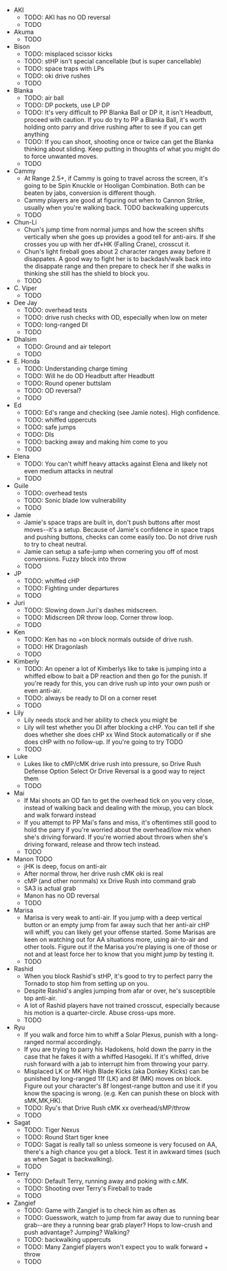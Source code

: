 - AKI
	- TODO: AKI has no OD reversal
	- TODO
- Akuma
	- TODO
- Bison
	- TODO: misplaced scissor kicks
	- TODO: stHP isn't special cancellable (but is super cancellable)
	- TODO: space traps with LPs
	- TODO: oki drive rushes
	- TODO
- Blanka
	- TODO: air ball
	- TODO: DP pockets, use LP DP
	- TODO: It's very difficult to PP Blanka Ball or DP it, it isn't Headbutt, proceed with caution. If you do try to PP a Blanka Ball, it's worth holding onto parry and drive rushing after to see if you can get anything
	- TODO: If you can shoot, shooting once or twice can get the Blanka thinking about  sliding. Keep putting in thoughts of what you might do to force unwanted moves.
	- TODO
- Cammy
	- At Range 2.5+, if Cammy is going to travel across the screen, it's going to be Spin Knuckle or Hooligan Combination. Both can be beaten by jabs, conversion is different though.
	- Cammy players are good at figuring out when to Cannon Strike, usually when you're walking back. TODO backwalking uppercuts
	- TODO
- Chun-Li
	- Chun's jump time from normal jumps and how the screen shifts vertically when she goes up provides a good tell for anti-airs. If she crosses you up with her df+HK (Falling Crane), crosscut it.
	- Chun's light fireball goes about 2 character ranges away before it disappates. A good way to fight her is to backdash/walk back into the disappate range and then prepare to check her if she walks in thinking she still has the shield to block you.
	- TODO
- C. Viper
	- TODO
- Dee Jay
	- TODO: overhead tests
	- TODO: drive rush checks with OD, especially when low on meter
	- TODO: long-ranged DI
	- TODO
- Dhalsim
	- TODO: Ground and air teleport
	- TODO
- E. Honda
	- TODO: Understanding charge timing
	- TODO: Will he do OD Headbutt after Headbutt
	- TODO: Round opener buttslam
	- TODO: OD reversal?
	- TODO
- Ed
	- TODO: Ed's range and checking (see Jamie notes). High confidence.
	- TODO: whiffed uppercuts
	- TODO: safe jumps
	- TODO: DIs
	- TODO: backing away and making him come to you
	- TODO
- Elena
	- TODO: You can't whiff heavy attacks against Elena and likely not even medium attacks in neutral
	- TODO
- Guile
	- TODO: overhead tests
	- TODO: Sonic blade low vulnerability
	- TODO
- Jamie
	- Jamie's space traps are built in, don't push buttons after most moves--it's a setup. Because of Jamie's confidence in space traps and pushing buttons, checks can come easily too. Do not drive rush to try to cheat neutral.
	- Jamie can setup a safe-jump when cornering you off of most conversions. Fuzzy block into throw
	- TODO
- JP
	- TODO: whiffed cHP
	- TODO: Fighting under departures
	- TODO
- Juri
	- TODO: Slowing down Juri's dashes midscreen.
	- TODO: Midscreen DR throw loop. Corner throw loop.
	- TODO
- Ken
	- TODO: Ken has no +on block normals outside of drive rush.
	- TODO: HK Dragonlash
	- TODO
- Kimberly
	- TODO: An opener a lot of Kimberlys like to take is jumping into a whiffed elbow to bait a DP reaction and then go for the punish. If you're ready for this, you can drive rush up into your own push or even anti-air.
	- TODO: always be ready to DI on a corner reset
	- TODO
- Lily
	- Lily needs stock and her ability to check you might be
	- Lily will test whether you DI after blocking a cHP. You can tell if she does whether she does cHP xx Wind Stock automatically or if she does cHP with no follow-up. If you're going to try TODO
	- TODO
- Luke
	- Lukes like to cMP/cMK drive rush into pressure, so Drive Rush Defense Option Select Or Drive Reversal is a good way to reject them
	- TODO
- Mai
	- If Mai shoots an OD fan to get the overhead tick on you very close, instead of walking back and dealing with the mixup, you can block and walk forward instead
	- If you attempt to PP Mai's fans and miss, it's oftentimes still good to hold the parry if you're worried about the overhead/low mix when she's driving forward. If you're worried about throws when she's driving forward, release and throw tech instead.
	- TODO
- Manon TODO
	- jHK is deep, focus on anti-air
	- After normal throw, her drive rush cMK oki is real
	- cMP (and other nornmals) xx Drive Rush into command grab
	- SA3 is actual grab
	- Manon has no OD reversal
	- TODO
- Marisa
	- Marisa is very weak to anti-air. If you jump with a deep vertical button or an empty jump from far away such that her anti-air cHP will whiff, you can likely get your offense started. Some Marisas are keen on watching out for AA situations more, using air-to-air and other tools. Figure out if the Marisa you're playing is one of those or not and at least force her to know that you might jump by testing it.
	- TODO
- Rashid
	- When you block Rashid's stHP, it's good to try to perfect parry the Tornado to stop him from setting up on you.
	- Despite Rashid's angles jumping from afar or over, he's susceptible top anti-air.
	- A lot of Rashid players have not trained crosscut, especially because his motion is a quarter-circle. Abuse cross-ups more.
	- TODO
- Ryu
	- If you walk and force him to whiff a Solar Plexus, punish with a long-ranged normal accordingly.
	- If you are trying to parry his Hadokens, hold down the parry in the case that he fakes it with a whiffed Hasogeki. If it's whiffed, drive rush forward with a jab to interrupt him from throwing your parry.
	- Misplaced LK or MK High Blade Kicks (aka Donkey Kicks) can be punished by long-ranged 11f (LK) and 8f (MK) moves on block. Figure out your character's 8f longest-range button and use it if you know the spacing is wrong. (e.g. Ken can punish these on block with sMK,MK,HK).
	- TODO: Ryu's that Drive Rush cMK xx overhead/sMP/throw
	- TODO
- Sagat
	- TODO: Tiger Nexus
	- TODO: Round Start tiger knee
	- TODO: Sagat is really tall so unless someone is very focused on AA, there's a high chance you get a block. Test it in awkward times (such as when Sagat is backwalking).
	- TODO
- Terry
	- TODO: Default Terry, running away and poking with c.MK.
	- TODO: Shooting over Terry's Fireball to trade
	- TODO
- Zangief
	- TODO: Game with Zangief is to check him as often as
	- TODO: Guesswork, watch to jump from far away due to running bear grab--are they a running bear grab player? Hops to low-crush and push advantage? Jumping? Walking?
	- TODO: backwalking uppercuts
	- TODO: Many Zangief players won't expect you to walk forward + throw
	- TODO
